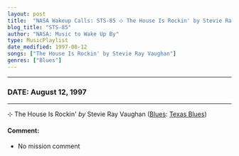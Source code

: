 ```yaml
---
layout: post
title:  "NASA Wakeup Calls: STS-85 ⊹ The House Is Rockin' by Stevie Ray Vaughan ✺ August 12, 1997"
blog_title: "STS-85"
author: "NASA: Music to Wake Up By"
type: MusicPlaylist
date_modified: 1997-08-12
songs: ["The House Is Rockin' by Stevie Ray Vaughan"]
genres: ["Blues"]
---
```


----
### DATE: August 12, 1997
----
⊹ The House Is Rockin' *by* Stevie Ray Vaughan ([Blues](https://www.discogs.com/genre/Blues): [Texas Blues](https://www.discogs.com/style/Texas%20Blues)) <a target="blank_" href="https://www.discogs.com/Stevie-Ray-Vaughan-The-House-Is-Rockin/release/9029193">
    <i class="fas fa-compact-disc"
       title="Discogs entry for this song"
       alt="Discogs entry for this song"
       style="font-size: 1.1em;"></i></a>
    

#### Comment:
* No mission comment



<br/>
<center>
	<a target="_blank"
	   href="https://twitter.com/intent/tweet?hashtags=Space,NASA,Playlist,NASAWakeupCalls,SpaceProgram&text=🚀 {{ page.author}}, '{{ page.songs.first }}' {{ page.title }}, {{ page.date | date: '%B %d, %Y' }}, {{ site.url }}{{ page.url }}&via=nasawakeupcalls"><i class="fab fa-twitter" title="Tweet this page" alt="Tweet this page" style="font-size: 1.3em;"></i></a>
	&nbsp; 	<i class="fas fa-user-astronaut" style="font-size: 1.5em;"></i> &nbsp;
    <a id="custom_amazon_link"
       type="amzn" search="#"
       category="popular music">
    <i class="fab fa-amazon" style="font-size: 1.3em;"></i></a>
</center>

<!-- Randomly resolve an individual entry from a song array -->
<script src="/assets/javascript/seedrandom.min.js"></script>
<script>
  var wake_me_up = ["The House Is Rockin' by Stevie Ray Vaughan"];
  var prng = new Math.seedrandom();
  function randomSong() {
    song = wake_me_up[Math.floor(Math.random() * wake_me_up.length)];
    var amazon_link = document.getElementById("custom_amazon_link");
    amazon_link.setAttribute("search", song);
  }
  window.onload = randomSong();
</script>
